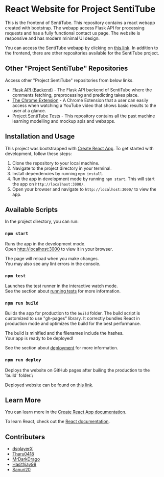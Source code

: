 # React Website for Project SentiTube

This is the frontend of SentiTube. This repository contains a react webapp created with bootstrap. The webapp access Flask API for processing requests and has a fully functional contact us page. The website is responsive and has modern minimal UI design.

You can access the SentiTube webapp by clicking on [this link](https://dsplayerx.github.io/project-sentitube-webapp). In addition to the frontend, there are other repositories available for the SentiTube project.

## Other "Project SentiTube" Repositories

Access other "Project SentiTube" repositories from below links.

- [Flask API (Backend)](https://github.com/dsplayerX/project-sentitube-flask-api) - The Flask API backend of SentiTube where the comments fetching, preprocessing and predicting takes place.
- [The Chrome Extension](https://github.com/dsplayerX/project-sentitube-chrome-extension) - A Chrome Extension that a user can easily access when watching a YouTube video that shows basic results to the user at a glance.
- [Project SentiTube Tests](https://github.com/dsplayerX/project-sentitube-tests) - This repository contains all the past machine learning modelling and mockup apis and webapps.

## Installation and Usage

This project was bootstrapped with [Create React App](https://github.com/facebook/create-react-app). To get started with development, follow these steps:

1. Clone the repository to your local machine.
2. Navigate to the project directory in your terminal.
3. Install dependencies by running `npm install`.
4. Run the app in development mode by running `npm start`. This will start the app on `http://localhost:3000/`.
5. Open your browser and navigate to `http://localhost:3000/` to view the app.

## Available Scripts

In the project directory, you can run:

### `npm start`

Runs the app in the development mode.\
Open [http://localhost:3000](http://localhost:3000) to view it in your browser.

The page will reload when you make changes.\
You may also see any lint errors in the console.

### `npm test`

Launches the test runner in the interactive watch mode.\
See the section about [running tests](https://facebook.github.io/create-react-app/docs/running-tests) for more information.

### `npm run build`

Builds the app for production to the `build` folder.
The build script is customized to use "gh-pages" library.
It correctly bundles React in production mode and optimizes the build for the best performance.

The build is minified and the filenames include the hashes.\
Your app is ready to be deployed!

See the section about [deployment](https://facebook.github.io/create-react-app/docs/deployment) for more information.

### `npm run deploy`

Deploys the website on GitHub pages after builing the production to the 'build' folder.\

Deployed website can be found on [this link](https://dsplayerx.github.io/project-sentitube-webapp/).

## Learn More

You can learn more in the [Create React App documentation](https://facebook.github.io/create-react-app/docs/getting-started).

To learn React, check out the [React documentation](https://reactjs.org/).

## Contributers

- [dsplayerX](https://github.com/dsplayerX)
- [Tharu0418](https://github.com/TharU0418)
- [MrDarkDrago](https://github.com/MrDarkDrago)
- [Hasithjay98](https://github.com/Hasithjay98)
- [Sanuri20](https://github.com/Sanuri20)
